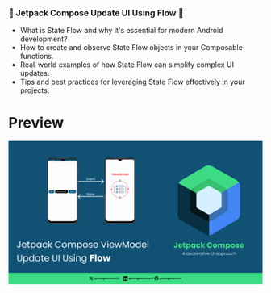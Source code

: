 ### 🚀 Jetpack Compose Update UI Using Flow 🚀  

- What is State Flow and why it's essential for modern Android development?
- How to create and observe State Flow objects in your Composable functions.
- Real-world examples of how State Flow can simplify complex UI updates.
- Tips and best practices for leveraging State Flow effectively in your projects.

# Preview

![](https://github.com/chiragthummar/JetpackComposeUpdateUIUsingViewModel/blob/master/ViewModel.png)
